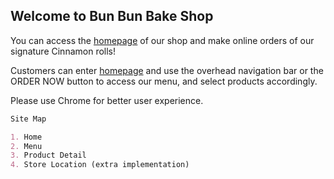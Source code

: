 ## Welcome to Bun Bun Bake Shop

You can access the [homepage](https://coranmelia.github.io/ssui/index.html) of our shop and make online orders of our signature Cinnamon rolls!

Customers can enter [homepage](https://coranmelia.github.io/ssui/index.html) and use the overhead navigation bar or the ORDER NOW button to access our menu, and select products accordingly. 

Please use Chrome for better user experience. 

```markdown
Site Map

1. Home
2. Menu
3. Product Detail
4. Store Location (extra implementation)
```
